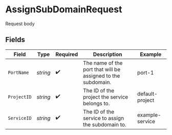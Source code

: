 # AssignSubDomainRequest

Request body


## Fields

| Field                                                        | Type                                                         | Required                                                     | Description                                                  | Example                                                      |
| ------------------------------------------------------------ | ------------------------------------------------------------ | ------------------------------------------------------------ | ------------------------------------------------------------ | ------------------------------------------------------------ |
| `PortName`                                                   | *string*                                                     | :heavy_check_mark:                                           | The name of the port that will be assigned to the subdomain. | port-1                                                       |
| `ProjectID`                                                  | *string*                                                     | :heavy_check_mark:                                           | The ID of the project the service belongs to.                | default-project                                              |
| `ServiceID`                                                  | *string*                                                     | :heavy_check_mark:                                           | The ID of the service to assign the subdomain to.            | example-service                                              |
